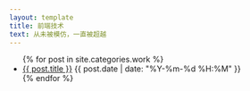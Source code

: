 ```yaml
---
layout: template
title: 前端技术
text: 从未被模仿，一直被超越
---
```

<ul>
	{% for post in site.categories.work %}
	<li>
	<a href="{{ site.baseurl }}{{ post.url }}">{{ post.title }}</a>
	{{ post.date | date: "%Y-%m-%d %H:%M" }}
	</li>
	{% endfor %}
</ul>